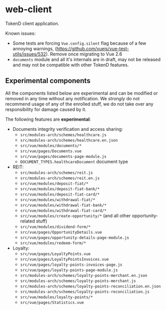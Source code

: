# web-client

TokenD client application.

Known issues:

* Some tests are forcing `Vue.config.silent` flag because of a few annoying
warnings, (https://github.com/vuejs/vue-test-utils/issues/532). Remove once
migrating to Vue 2.6
* `documents` module and all it's internals are in draft, may not be released and may not be compatible with other TokenD features.

## Experimental components

All the components listed below are experimental and can be modified or removed
in any time without any notification. We _strongly_ do not recommend usage of
any of the enrolled stuff, we do not take over any responsibility for damage
caused by it.

The following features are **experimental**:
- Documents integrity verification and access sharing:
  - `src/modules-arch/schemes/healthcare.js`
  - `src/modules-arch/schemes/healthcare.en.json`
  - `src/vue/modules/documents/*`
  - `src/vue/pages/Documents.vue`
  - `src/vue/pages/documents-page-module.js`
  - `DOCUMENT_TYPES.healthcareDocument` document type
- REIT:
  - `src/modules-arch/schemes/reit.js`
  - `src/modules-arch/schemes/reit.en.js`
  - `src/vue/modules/deposit-fiat/*`
  - `src/vue/modules/deposit-fiat-bank/*`
  - `src/vue/modules/deposit-fiat-card/*`
  - `src/vue/modules/withdrawal-fiat/*`
  - `src/vue/modules/withdrawal-fiat-bank/*`
  - `src/vue/modules/withdrawal-fiat-card/*`
  - `src/vue/modules/create-opportunity/*` (and all other opportunity-related stuff)
  - `src/vue/modules/dividend-form/*`
  - `src/vue/pages/OpportunityDetails.vue`
  - `src/vue/pages/opportunity-details-page-module.js`
  - `src/vue/modules/redeem-form/*`
- Loyalty:
  - `src/vue/pages/LoyaltyPoints.vue`
  - `src/vue/pages/LoyaltyPointsInvoices.vue`
  - `src/vue/pages/loyalty-points-invoices-page.js`
  - `src/vue/pages/loyalty-points-page-module.js`
  - `src/modules-arch/schemes/loyalty-points-merchant.en.json`
  - `src/modules-arch/schemes/loyalty-points-merchant.js`
  - `src/modules-arch/schemes/loyalty-points-reconciliation.en.json`
  - `src/modules-arch/schemes/loyalty-points-reconciliation.js`
  - `src/vue/modules/loyalty-points/*`
  - `src/vue/pages/Statistics.vue`

